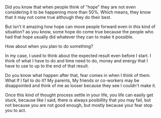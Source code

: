 
Did you know that when people think of "hope" they are not even considering it to be happening more than 50%.
Which means, they know that it may not come true although they do their best.

But isn't it amazing how hope can move people forward even in this kind of situation? 
as you know, some hope do come true because the people who had that hope usually did whatever they can to make it possible.  

How about when you plan to do something?

In my case, I used to think about the expected result even before I start. I think of what I have to do and time need to do, money and energy that I have to use to up to the end of that result. 

Do you know what happen after that, fear comes in when I think of them.
What If I fail to do it? My parents, My friends or co-workers may be disappointed and think of me as looser because they see I couldn't make it.

Once this kind of thought process settle in your life, you life can easily get stuck, because like I said, there is always posibillity that you may fail, but not because you are not good enough, but mostly because your fear stop you to act.










